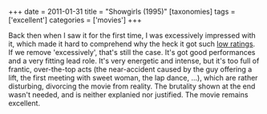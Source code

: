 +++
date = 2011-01-31
title = "Showgirls (1995)"
[taxonomies]
tags = ['excellent']
categories = ['movies']
+++

Back then when I saw it for the first time, I was excessively impressed
with it, which made it hard to comprehend why the heck it got such [low
ratings]. If we remove 'excessively', that's still the case. It's
got good performances and a very fitting lead role. It's very energetic
and intense, but it's too full of frantic, over-the-top acts (the
near-accident caused by the guy offering a lift, the first meeting with
sweet woman, the lap dance, ...), which are rather disturbing, divorcing
the movie from reality. The brutality shown at the end wasn't needed,
and is neither explanied nor justified. The movie remains excellent.

  [low ratings]: http://en.wikipedia.org/wiki/Showgirls#Reception

